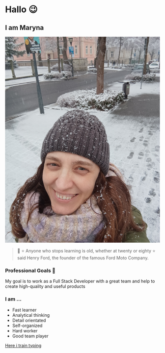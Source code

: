 # Hallo :wink:
## I am Maryna
![Das bin ich](ich.jpg)
>:speech_balloon: :star: Anyone who stops learning is old, whether at twenty or eighty :star:
>said Henry Ford, the founder of the famous Ford Moto Company.

### Professional Goals :rocket:
My goal is to work as a Full Stack Developer with a great team and help to create high-quality and useful products
### I am ... 
- Fast learner
- Analytical thinking
- Detail orientated
- Self-organized
- Hard worker
- Good team player

[Here i train typing](https://www.ratatype.de/)


